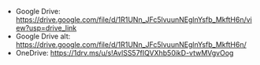 * Google Drive: https://drive.google.com/file/d/1R1UNn_JFc5lvuunNEglnYsfb_MkftH6n/view?usp=drive_link
* Google Drive alt: https://drive.google.com/file/d/1R1UNn_JFc5lvuunNEglnYsfb_MkftH6n/
* OneDrive: https://1drv.ms/u/s!AvlSS57fIQVXhb50ikD-vtwMVgvOog
